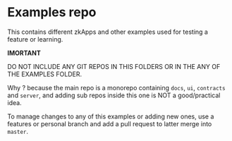 # Examples repo

This contains different zkApps and other examples used for testing a feature or learning.

**IMORTANT**

DO NOT INCLUDE ANY GIT REPOS IN THIS FOLDERS OR IN THE ANY OF THE EXAMPLES FOLDER.

Why ? because the main repo is a monorepo containing `docs`, `ui`, `contracts` and `server`, and adding sub repos inside this one is NOT a good/practical idea.

To manage changes to any of this examples or adding new ones, use a features or personal branch and add a pull request to latter merge into `master`.

 